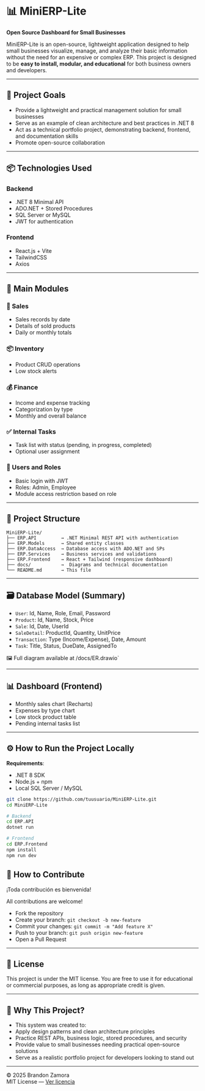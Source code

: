# 📊 MiniERP-Lite

**Open Source Dashboard for Small Businesses**

MiniERP-Lite is an open-source, lightweight application designed to help small businesses visualize, manage, and analyze their basic information without the need for an expensive or complex ERP. This project is designed to be **easy to install, modular, and educational** for both business owners and developers.

---

## 🚀 Project Goals

- Provide a lightweight and practical management solution for small businesses
- Serve as an example of clean architecture and best practices in .NET 8
- Act as a technical portfolio project, demonstrating backend, frontend, and documentation skills
- Promote open-source collaboration

---

## 📦 Technologies Used

### Backend
- .NET 8 Minimal API
- ADO.NET + Stored Procedures
- SQL Server or MySQL
- JWT for authentication

### Frontend
- React.js + Vite
- TailwindCSS
- Axios

---

## 🧩 Main Modules

### 🛒 Sales
- Sales records by date
- Details of sold products
- Daily or monthly totals

### 📦 Inventory
- Product CRUD operations
- Low stock alerts

### 💰 Finance
- Income and expense tracking
- Categorization by type
- Monthly and overall balance

### ✅ Internal Tasks
- Task list with status (pending, in progress, completed)
- Optional user assignment

### 👤 Users and Roles
- Basic login with JWT
- Roles: Admin, Employee
- Module access restriction based on role

---

## 📁 Project Structure

```plaintext
MiniERP-Lite/
├── ERP.API         → .NET Minimal REST API with authentication
├── ERP.Models      → Shared entity classes
├── ERP.DataAccess  → Database access with ADO.NET and SPs
├── ERP.Services    → Business services and validations
├── ERP.Frontend    → React + Tailwind (responsive dashboard)
├── docs/           →  Diagrams and technical documentation
└── README.md       → This file
```
---

## 🗃️ Database Model (Summary)

- ``User``: Id, Name, Role, Email, Password
- ``Product``: Id, Name, Stock, Price
- ``Sale``: Id, Date, UserId
- ``SaleDetail``: ProductId, Quantity, UnitPrice
- ``Transaction``: Type (Income/Expense), Date, Amount
- ``Task``: Title, Status, DueDate, AssignedTo

🖼️ Full diagram available at /docs/ER.drawio`

---

## 📊 Dashboard (Frontend)

- Monthly sales chart (Recharts)
- Expenses by type chart
- Low stock product table
- Pending internal tasks list

---

## ⚙️ How to Run the Project Locally

**Requirements**:
- .NET 8 SDK
- Node.js + npm
- Local SQL Server / MySQL

```bash
git clone https://github.com/tuusuario/MiniERP-Lite.git
cd MiniERP-Lite

# Backend
cd ERP.API
dotnet run

# Frontend
cd ERP.Frontend
npm install
npm run dev
```
## 🤝 How to Contribute
¡Toda contribución es bienvenida!

All contributions are welcome!

- Fork the repository
- Create your branch: ``git checkout -b new-feature``
- Commit your changes: ``git commit -m "Add feature X"``
- Push to your branch: ``git push origin new-feature``
- Open a Pull Request

---

## 🪪 License
This project is under the MIT license.
You are free to use it for educational or commercial purposes, as long as appropriate credit is given.

---

## 💬 Why This Project?
- This system was created to:
- Apply design patterns and clean architecture principles
- Practice REST APIs, business logic, stored procedures, and security
- Provide value to small businesses needing practical open-source solutions
- Serve as a realistic portfolio project for developers looking to stand out

---

© 2025 Brandon Zamora  
MIT License — [Ver licencia](LICENSE)
